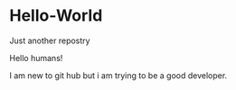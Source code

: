 # Hello-World
Just another repostry

Hello humans!

I am new to git hub but i am trying to be a good developer.
